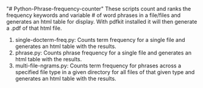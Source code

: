 "# Python-Phrase-frequency-counter"
These scripts count and ranks the frequency keywords and variable # of word phrases in a file/files and generates an html table for display. With pdfkit installed it will then generate a .pdf of that html file.

1) single-docterm-freq.py:
   Counts term frequency for a single file and generates an html table with the results.
2) phrase.py:
   Counts phrase frequency for a single file and generates an html table with the results.
3) multi-file-ngrams.py:
   Counts term frequency for phrases across a specified file type in a given directory for all files of that given type and generates an html table with the results.


